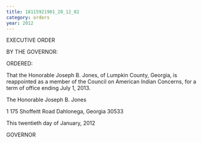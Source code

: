 ```yaml
---
title: 18115921901_20_12_02
category: orders
year: 2012
---
```

 

EXECUTIVE ORDER

BY THE GOVERNOR:

ORDERED:

That the Honorable Joseph B. Jones, of Lumpkin County, Georgia,
is reappointed as a member of the Council on American Indian
Concerns, for a term of office ending July 1, 2013.

The Honorable Joseph B. Jones

1 175 Shoffeitt Road
Dahlonega, Georgia 30533

This twentieth day of January, 2012

  

   
   

GOVERNOR

